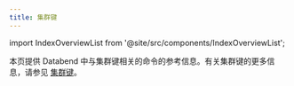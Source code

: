 ```yaml
---
title: 集群键
---
```

import IndexOverviewList from '@site/src/components/IndexOverviewList';

本页提供 Databend 中与集群键相关的命令的参考信息。有关集群键的更多信息，请参见 [集群键](/guides/performance/cluster-key)。

<IndexOverviewList />